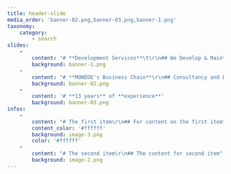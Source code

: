 ```yaml
---
title: header-slide
media_order: 'banner-02.png,banner-03.png,banner-1.png'
taxonomy:
    category:
        - search
slides:
    -
        content: "# **Development Services**\t\r\n## We Develop & Maintain Applications"
        background: banner-1.png
    -
        content: "# **MOWEDE's Business Chain**\r\n## Consultancy and Development"
        background: banner-02.png
    -
        content: '# **13 years** of **experience**'
        background: banner-03.png
infos:
    -
        content: "# The first item\r\n## For content on the first item"
        content_color: '#ffffff'
        background: image-3.png
        color: '#ffffff'
    -
        content: "# The second item\r\n## The content for second item"
        background: image-2.png
---
```


